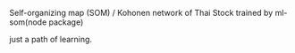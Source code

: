 Self-organizing map (SOM) / Kohonen network of Thai Stock trained by ml-som(node package) 


just a path of learning.

